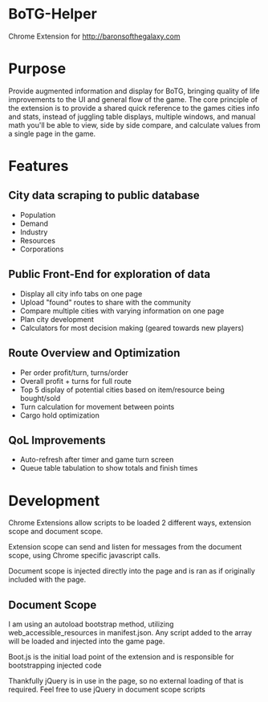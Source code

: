# BoTG-Helper
Chrome Extension for http://baronsofthegalaxy.com

# Purpose
Provide augmented information and display for BoTG, bringing quality of life improvements to the UI and general flow of the game.
The core principle of the extension is to provide a shared quick reference to the games cities info and stats, instead of juggling table displays, multiple windows, and manual math you'll be able to view, side by side compare, and calculate values from a single page in the game. 

# Features

City data scraping to public database
--------------
- Population
- Demand
- Industry
- Resources
- Corporations

Public Front-End for exploration of data
---------------
- Display all city info tabs on one page
- Upload "found" routes to share with the community
- Compare multiple cities with varying information on one page
- Plan city development
- Calculators for most decision making (geared towards new players)

Route Overview and Optimization
-------------
- Per order profit/turn, turns/order
- Overall profit + turns for full route
- Top 5 display of potential cities based on item/resource being bought/sold
- Turn calculation for movement between points
- Cargo hold optimization

QoL Improvements
----------------
- Auto-refresh after timer and game turn screen
- Queue table tabulation to show totals and finish times

# Development

Chrome Extensions allow scripts to be loaded 2 different ways, extension scope and document scope. 

Extension scope can send and listen for messages from the document scope, using Chrome specific javascript calls. 

Document scope is injected directly into the page and is ran as if originally included with the page.

Document Scope
--------------
I am using an autoload bootstrap method, utilizing web_accessible_resources in manifest.json. Any script added to the array will be loaded and injected into the game page.

Boot.js is the initial load point of the extension and is responsible for bootstrapping injected code

Thankfully jQuery is in use in the page, so no external loading of that is required. Feel free to use jQuery in document scope scripts
